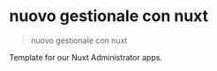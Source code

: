 # nuovo gestionale con nuxt

> nuovo gestionale con nuxt

Template for our Nuxt Administrator apps.
